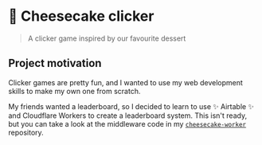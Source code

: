 # 🍰 Cheesecake clicker

> A clicker game inspired by our favourite dessert

## Project motivation

Clicker games are pretty fun, and I wanted to use my web development skills to make my own one from scratch.

My friends wanted a leaderboard, so I decided to learn to use ✨ Airtable ✨ and Cloudflare Workers to create a leaderboard system. This isn't ready, but you can take a look at the middleware code in my [`cheesecake-worker`](https://github.com/MMK21Hub/cheesecake-worker) repository.

